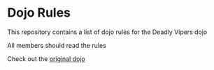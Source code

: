 Dojo Rules
==========

This repository contains a list of dojo rules for the Deadly Vipers dojo

All members should read the rules

Check out the [original dojo](https://github.com/deadlyvipers)
